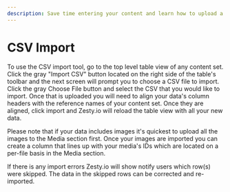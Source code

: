 ```yaml
---
description: Save time entering your content and learn how to upload a CSV.
---
```


# CSV Import

To use the CSV import tool, go to the top level table view of any content set. Click the gray "Import CSV" button located on the right side of the table's toolbar and the next screen will prompt you to choose a CSV file to import. Click the gray Choose File button and select the CSV that you would like to import. Once that is uploaded you will need to align your data's column headers with the reference names of your content set. Once they are aligned, click import and Zesty.io will reload the table view with all your new data.

Please note that if your data includes images it's quickest to upload all the images to the Media section first. Once your images are imported you can create a column that lines up with your media's IDs which are located on a per-file basis in the Media section.

If there is any import errors Zesty.io will show notify users which row(s) were skipped. The data in the skipped rows can be corrected and re-imported.
